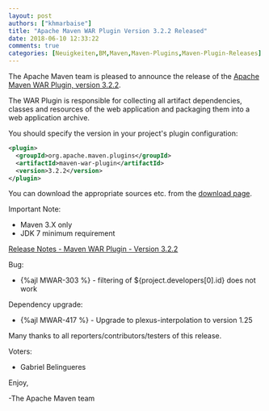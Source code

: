 ```yaml
---
layout: post
authors: ["khmarbaise"]
title: "Apache Maven WAR Plugin Version 3.2.2 Released"
date: 2018-06-10 12:33:22
comments: true
categories: [Neuigkeiten,BM,Maven,Maven-Plugins,Maven-Plugin-Releases]
---
```

The Apache Maven team is pleased to announce the release of the 
[Apache Maven WAR Plugin, version 3.2.2](http://maven.apache.org/plugins/maven-war-plugin/).

The WAR Plugin is responsible for collecting all artifact dependencies, classes
and resources of the web application and packaging them into a web application
archive.

You should specify the version in your project's plugin configuration:

``` xml
<plugin>
  <groupId>org.apache.maven.plugins</groupId>
  <artifactId>maven-war-plugin</artifactId>
  <version>3.2.2</version>
</plugin>
```

You can download the appropriate sources etc. from the [download page][download].

Important Note: 

 * Maven 3.X only
 * JDK 7 minimum requirement


<!-- more -->


[Release Notes - Maven WAR Plugin - Version 3.2.2](https://issues.apache.org/jira/secure/ReleaseNote.jspa?projectId=12318121&version=12343264)

Bug:

 * {%ajl MWAR-303 %} - filtering of ${project.developers[0].id} does not work

Dependency upgrade:

 * {%ajl MWAR-417 %} - Upgrade to plexus-interpolation to version 1.25

Many thanks to all reporters/contributors/testers of this release.

Voters:

 * Gabriel Belingueres 


Enjoy,

-The Apache Maven team

[download]: https://maven.apache.org/plugins/maven-war-plugin/download.cgi

